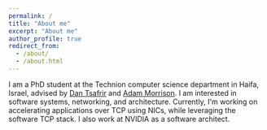 ```yaml
---
permalink: /
title: "About me"
excerpt: "About me"
author_profile: true
redirect_from: 
  - /about/
  - /about.html
---
```


I am a PhD student at the Technion computer science department in Haifa, Israel, advised by [Dan Tsafrir](http://www.cs.technion.ac.il/~dan/) and [Adam Morrison](https://www.cs.tau.ac.il/~mad/). I am interested in software systems, networking, and architecture. Currently, I'm working on accelerating applications over TCP using NICs, while leveraging the software TCP stack. I also work at NVIDIA as a software architect.
